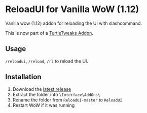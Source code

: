 # ReloadUI for Vanilla WoW (1.12)

Vanilla wow (1.12) addon for reloading the UI with slashcommand.

This is now part of a [TurtleTweaks Addon](https://github.com/mitjafelicijan/TurtleTweaks).

## Usage

`/reloadui`, `/reload`, `/rl` to reload the UI.

## Installation

1. Download the [latest release](https://github.com/mitjafelicijan/ReloadUI/archive/refs/heads/master.zip)
2. Extract the folder into `\Interface\AddOns\`
3. Rename the folder from `ReloadUI-master` to `ReloadUI`
4. Restart WoW if it was running
